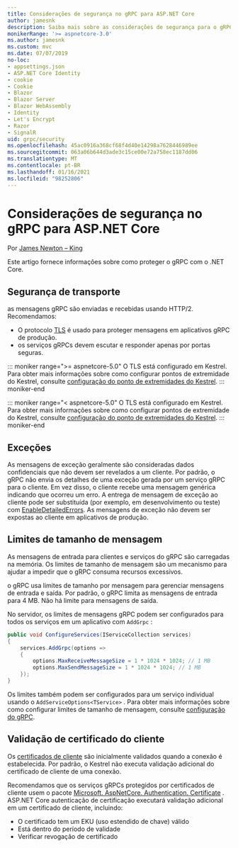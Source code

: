```yaml
---
title: Considerações de segurança no gRPC para ASP.NET Core
author: jamesnk
description: Saiba mais sobre as considerações de segurança para o gRPC para ASP.NET Core.
monikerRange: '>= aspnetcore-3.0'
ms.author: jamesnk
ms.custom: mvc
ms.date: 07/07/2019
no-loc:
- appsettings.json
- ASP.NET Core Identity
- cookie
- Cookie
- Blazor
- Blazor Server
- Blazor WebAssembly
- Identity
- Let's Encrypt
- Razor
- SignalR
uid: grpc/security
ms.openlocfilehash: 45ac0916a368cf68f4d40e14298a7628446989ee
ms.sourcegitcommit: 063a06b644d3ade3c15ce00e72a758ec1187dd06
ms.translationtype: MT
ms.contentlocale: pt-BR
ms.lasthandoff: 01/16/2021
ms.locfileid: "98252806"
---
```

# <a name="security-considerations-in-grpc-for-aspnet-core"></a>Considerações de segurança no gRPC para ASP.NET Core

Por [James Newton – King](https://twitter.com/jamesnk)

Este artigo fornece informações sobre como proteger o gRPC com o .NET Core.

## <a name="transport-security"></a>Segurança de transporte

as mensagens gRPC são enviadas e recebidas usando HTTP/2. Recomendamos:

* O protocolo [TLS](https://tools.ietf.org/html/rfc5246) é usado para proteger mensagens em aplicativos gRPC de produção.
* os serviços gRPCs devem escutar e responder apenas por portas seguras.

::: moniker range=">= aspnetcore-5.0"
O TLS está configurado em Kestrel. Para obter mais informações sobre como configurar pontos de extremidade do Kestrel, consulte [configuração do ponto de extremidades do Kestrel](xref:fundamentals/servers/kestrel/endpoints).
::: moniker-end

::: moniker range="< aspnetcore-5.0"
O TLS está configurado em Kestrel. Para obter mais informações sobre como configurar pontos de extremidade do Kestrel, consulte [configuração do ponto de extremidades do Kestrel](xref:fundamentals/servers/kestrel#endpoint-configuration).
::: moniker-end

## <a name="exceptions"></a>Exceções

As mensagens de exceção geralmente são consideradas dados confidenciais que não devem ser revelados a um cliente. Por padrão, o gRPC não envia os detalhes de uma exceção gerada por um serviço gRPC para o cliente. Em vez disso, o cliente recebe uma mensagem genérica indicando que ocorreu um erro. A entrega de mensagem de exceção ao cliente pode ser substituída (por exemplo, em desenvolvimento ou teste) com [EnableDetailedErrors](xref:grpc/configuration#configure-services-options). As mensagens de exceção não devem ser expostas ao cliente em aplicativos de produção.

## <a name="message-size-limits"></a>Limites de tamanho de mensagem

As mensagens de entrada para clientes e serviços do gRPC são carregadas na memória. Os limites de tamanho de mensagem são um mecanismo para ajudar a impedir que o gRPC consuma recursos excessivos.

o gRPC usa limites de tamanho por mensagem para gerenciar mensagens de entrada e saída. Por padrão, o gRPC limita as mensagens de entrada para 4 MB. Não há limite para mensagens de saída.

No servidor, os limites de mensagens gRPC podem ser configurados para todos os serviços em um aplicativo com `AddGrpc` :

```csharp
public void ConfigureServices(IServiceCollection services)
{
    services.AddGrpc(options =>
    {
        options.MaxReceiveMessageSize = 1 * 1024 * 1024; // 1 MB
        options.MaxSendMessageSize = 1 * 1024 * 1024; // 1 MB
    });
}
```

Os limites também podem ser configurados para um serviço individual usando o `AddServiceOptions<TService>` . Para obter mais informações sobre como configurar limites de tamanho de mensagem, consulte [configuração do gRPC](xref:grpc/configuration).

## <a name="client-certificate-validation"></a>Validação de certificado do cliente

Os [certificados de cliente](https://tools.ietf.org/html/rfc5246#section-7.4.4) são inicialmente validados quando a conexão é estabelecida. Por padrão, o Kestrel não executa validação adicional do certificado de cliente de uma conexão.

Recomendamos que os serviços gRPCs protegidos por certificados de cliente usem o pacote [Microsoft. AspNetCore. Authentication. Certificate](xref:security/authentication/certauth) . ASP.NET Core autenticação de certificação executará validação adicional em um certificado de cliente, incluindo:

* O certificado tem um EKU (uso estendido de chave) válido
* Está dentro do período de validade
* Verificar revogação de certificado
